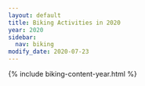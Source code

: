 ```yaml
---
layout: default
title: Biking Activities in 2020
year: 2020
sidebar:
  nav: biking     
modify_date: 2020-07-23  
---
```

{% include biking-content-year.html %}